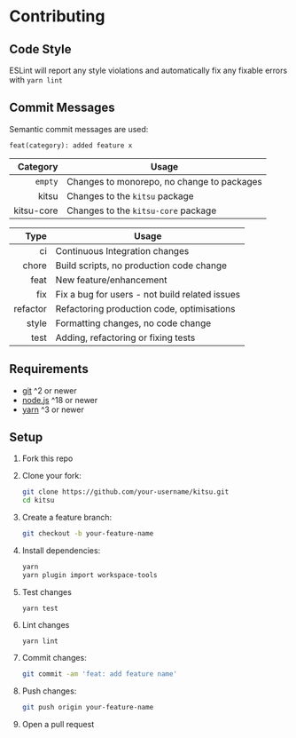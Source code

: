 # Contributing

## Code Style

ESLint will report any style violations and automatically fix any fixable errors with `yarn lint`

## Commit Messages

Semantic commit messages are used:

```
feat(category): added feature x
```

|   Category | Usage                                      |
| ---------: | ------------------------------------------ |
|    `empty` | Changes to monorepo, no change to packages |
|      kitsu | Changes to the `kitsu` package             |
| kitsu-core | Changes to the `kitsu-core` package        |

|     Type | Usage                                          |
| -------: | ---------------------------------------------- |
|       ci | Continuous Integration changes                 |
|    chore | Build scripts, no production code change       |
|     feat | New feature/enhancement                        |
|      fix | Fix a bug for users - not build related issues |
| refactor | Refactoring production code, optimisations     |
|    style | Formatting changes, no code change             |
|     test | Adding, refactoring or fixing tests            |

## Requirements

- [git](https://git-scm.com/) ^2 or newer
- [node.js](https://nodejs.org) ^18 or newer
- [yarn](https://https://yarnpkg.com) ^3 or newer

## Setup

1. Fork this repo

1. Clone your fork:

   ```bash
   git clone https://github.com/your-username/kitsu.git
   cd kitsu
   ```

1. Create a feature branch:

   ```bash
   git checkout -b your-feature-name
   ```

1. Install dependencies:

   ```bash
   yarn
   yarn plugin import workspace-tools
   ```

1. Test changes

   ```
   yarn test
   ```

1. Lint changes

   ```
   yarn lint
   ```

1. Commit changes:

   ```bash
   git commit -am 'feat: add feature name'
   ```

1. Push changes:

   ```bash
   git push origin your-feature-name
   ```

1. Open a pull request
